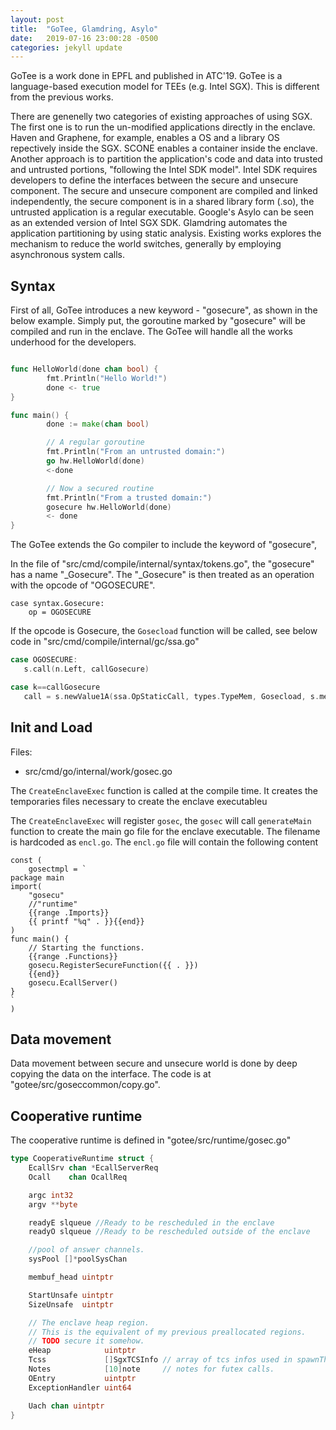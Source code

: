 ```yaml
---
layout: post
title:  "GoTee, Glamdring, Asylo"
date:   2019-07-16 23:00:28 -0500
categories: jekyll update
---
```


GoTee is a work done in EPFL and published in ATC'19. GoTee is a language-based execution model for TEEs (e.g. Intel SGX). This is different from the previous works. 

There are genenelly two categories of existing approaches of using SGX. The first one is to run the un-modified applications directly in the enclave. Haven and Graphene, for example, enables a OS and a library OS repectively inside the SGX. SCONE enables a container inside the enclave. Another approach is to partition the application's code and data into trusted and untrusted portions, "following the Intel SDK model". Intel SDK requires developers to define the interfaces between the secure and unsecure component. The secure and unsecure component are compiled and linked independently, the secure component is in a shared library form (.so), the untrusted application is a regular executable. Google's Asylo can be seen as an extended version of Intel SGX SDK. Glamdring automates the application partitioning by using static analysis. Existing works explores the mechanism to reduce the world switches, generally by employing asynchronous system calls. 


## Syntax

First of all, GoTee introduces a new keyword - "gosecure",  as shown in the below example. Simply put, the goroutine marked by "gosecure" will be compiled and run in the enclave. The GoTee will handle all the works underhood for the developers. 

```go

func HelloWorld(done chan bool) {
        fmt.Println("Hello World!")
        done <- true
}

func main() {
        done := make(chan bool)

        // A regular goroutine
        fmt.Println("From an untrusted domain:")
        go hw.HelloWorld(done)
        <-done

        // Now a secured routine
        fmt.Println("From a trusted domain:")
        gosecure hw.HelloWorld(done)
        <- done
}
``` 

The GoTee extends the Go compiler to include the keyword of "gosecure", 

In the file of "src/cmd/compile/internal/syntax/tokens.go", the "gosecure" has a name "_Gosecure". The "_Gosecure" is then treated as an operation with the opcode of "OGOSECURE".

```
case syntax.Gosecure:
	op = OGOSECURE
```


If the opcode is Gosecure, the `Gosecload` function will be called, see below code in "src/cmd/compile/internal/gc/ssa.go"

```go
case OGOSECURE:
   s.call(n.Left, callGosecure)
```

```go
case k==callGosecure
   call = s.newValue1A(ssa.OpStaticCall, types.TypeMem, Gosecload, s.mem())
```

## Init and Load

Files:

* src/cmd/go/internal/work/gosec.go

The `CreateEnclaveExec` function is called at the compile time. It creates the temporaries files necessary to create the enclave executableu

The `CreateEnclaveExec` will register `gosec`,  the `gosec` will call `generateMain` function to create the main go file for the enclave executable. The filename is hardcoded as `encl.go`. The `encl.go` file will contain the following content

```
const (
	gosectmpl = `
package main
import(
	"gosecu"
	//"runtime"
	{{range .Imports}}
	{{ printf "%q" . }}{{end}}
)
func main() {
	// Starting the functions.
	{{range .Functions}}
	gosecu.RegisterSecureFunction({{ . }})
	{{end}}
	gosecu.EcallServer()
}
`
)
``` 


## Data movement

Data movement between secure and unsecure world is done by deep copying the data on the interface. The code is at "gotee/src/goseccommon/copy.go".
 
## Cooperative runtime

The cooperative runtime is defined in "gotee/src/runtime/gosec.go"

```go
type CooperativeRuntime struct {
	EcallSrv chan *EcallServerReq
	Ocall    chan OcallReq

	argc int32
	argv **byte

	readyE slqueue //Ready to be rescheduled in the enclave
	readyO slqueue //Ready to be rescheduled outside of the enclave

	//pool of answer channels.
	sysPool []*poolSysChan

	membuf_head uintptr

	StartUnsafe uintptr
	SizeUnsafe  uintptr

	// The enclave heap region.
	// This is the equivalent of my previous preallocated regions.
	// TODO secure it somehow.
	eHeap            uintptr
	Tcss             []SgxTCSInfo // array of tcs infos used in spawnThread
	Notes            [10]note     // notes for futex calls.
	OEntry           uintptr
	ExceptionHandler uint64

	Uach chan uintptr
}
```
